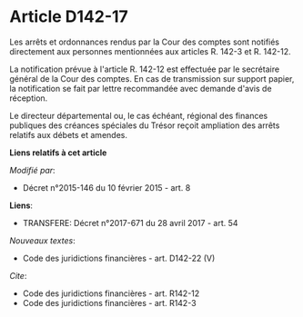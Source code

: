 # Article D142-17

Les arrêts et ordonnances rendus par la Cour des comptes sont notifiés directement aux personnes mentionnées aux articles R.
142-3 et R. 142-12. 

La notification prévue à l'article R. 142-12 est effectuée par le secrétaire général de la Cour des comptes. En cas de
transmission sur support papier, la notification se fait par lettre recommandée avec demande d'avis de réception. 

Le directeur départemental ou, le cas échéant, régional des finances publiques des créances spéciales du Trésor reçoit
ampliation des arrêts relatifs aux débets et amendes.

**Liens relatifs à cet article**

_Modifié par_:

  - Décret n°2015-146 du 10 février 2015 - art. 8

**Liens**:

  - TRANSFERE: Décret n°2017-671 du 28 avril 2017 - art. 54

_Nouveaux textes_:

  - Code des juridictions financières - art. D142-22 (V)

_Cite_:

  - Code des juridictions financières - art. R142-12
  - Code des juridictions financières - art. R142-3
